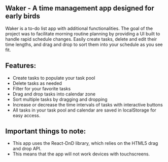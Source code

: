 ## Waker - A time management app designed for early birds

Waker is a to-do list app with additional functionalities. The goal of the project was to facilitate morning routine planning by providing a UI built to handle rapid schedule changes. Easily create tasks, delete and edit their time lengths, and drag and drop to sort them into your schedule as you see fit. 

## Features:
- Create tasks to populate your task pool
- Delete tasks as needed
- Filter for your favorite tasks
- Drag and drop tasks into calendar zone
- Sort multiple tasks by dragging and dropping
- Increase or decrease the time intervals of tasks with interactive buttons
- All tasks in your task pool and calendar are saved in localStorage for easy access. 

## Important things to note:
- This app uses the React-DnD library, which relies on the HTML5 drag and drop API.
- This means that the app will not work devices with touchscreens. 



